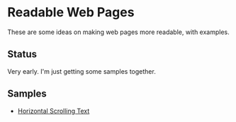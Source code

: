 # Readable Web Pages

These are some ideas on making web pages more readable, with examples.

## Status

Very early.
I'm just getting some samples together.

## Samples

* [Horizontal Scrolling Text](https://tradeideasphilip.github.io/readable-web-pages/top-level.html)
